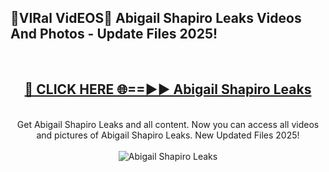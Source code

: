 <h2>🔴VIRal VidEOS🔴 Abigail Shapiro Leaks Videos And Photos - Update Files 2025!</h2>
<br>
<div align="center">
<h2><a href="https://virallinks.top/odZfE0" rel="nofollow">🔴 CLICK HERE 🌐==►► Abigail Shapiro Leaks</a></h2>
<br>
Get Abigail Shapiro Leaks and all content. Now you can access all videos and pictures of Abigail Shapiro Leaks. New Updated Files 2025!
<br>
<br>
<a href="https://virallinks.top/odZfE0" rel="nofollow" data-target="animated-image.originalLink"><img src="https://i.imgur.com/dJHk4Zq.gif)" alt="Abigail Shapiro Leaks" style="max-width: 100%; display: inline-block;" data-target="animated-image.originalImage"></a>
</div>
<br>
